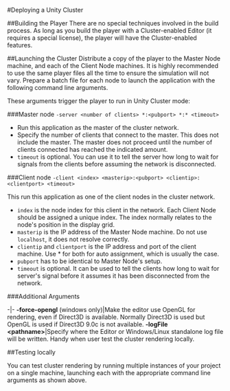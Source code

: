 #Deploying a Unity Cluster

##Building the Player
There are no special techniques involved in the build process. As long as you build the player with a Cluster-enabled Editor (it requires a special license), the player will have the Cluster-enabled features.

##Launching the Cluster
Distribute a copy of the player to the Master Node machine, and each of the Client Node machines. It is highly recommended to use the same player files all the time to ensure the simulation will not vary. Prepare a batch file for each node to launch the application with the following command line arguments.

These arguments trigger the player to run in Unity Cluster mode:

###Master node
`-server <number of clients> *:<pubport> *:* <timeout>`

- Run this application as the master of the cluster network.
- Specify the number of clients that connect to the master. This does not include the master. The master does not proceed until the number of clients connected has reached the indicated amount.
- `timeout` is optional. You can use it to tell the server how long to wait for signals from the clients before assuming the network is disconnected.

###Client node
`-client <index> <masterip>:<pubport> <clientip>:<clientport> <timeout>`

This run this application as one of the client nodes in the cluster network.

- `index` is the node index for this client in the network. Each Client Node should be assigned a unique index. The index normally relates to the node's position in the display grid.
- `masterip` is the IP address of the Master Node machine. Do not use `localhost`, it does not resolve correctly.
- `clientip` and `clientport` is the IP address and port of the client machine. Use * for both for auto assignment, which is usually the case.
- `pubport` has to be identical to Master Node's setup.
- `timeout` is optional. It can be used to tell the clients how long to wait for server's signal before it assumes it has been disconnected from the network.

###Additional Arguments

-|-
__-force-opengl__ (windows only)|Make the editor use OpenGL for rendering, even if Direct3D is available. Normally Direct3D is used but OpenGL is used if Direct3D 9.0c is not available.
__-logFile &lt;pathname&gt;__|Specify where the Editor or Windows/Linux standalone log file will be written. Handy when user test the cluster rendering locally.

##Testing locally

You can test cluster rendering by running multiple instances of your project on a single machine, launching each with the appropriate command line arguments as shown above.
